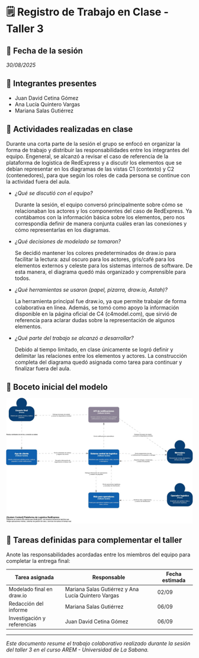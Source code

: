 # 🗒️ Registro de Trabajo en Clase - Taller 3

## 📆 Fecha de la sesión
_30/08/2025_

## 👥 Integrantes presentes
- Juan David Cetina Gómez
- Ana Lucía Quintero Vargas
- Mariana Salas Gutiérrez

## 🧠 Actividades realizadas en clase

Durante una corta parte de la sesión el grupo se enfocó en organizar la forma de trabajo y distribuir las responsabilidades entre los integrantes del equipo. Engeneral, se alcanzó a revisar el caso de referencia de la plataforma de logística de RedExpress y a discutir los elementos que se debían representar en los diagramas de las vistas C1 (contexto) y C2 (contenedores), para que según los roles de cada persona se continue con la actividad fuera del aula.

- *¿Qué se discutió con el equipo?*
  
  Durante la sesión, el equipo conversó principalmente sobre cómo se relacionaban los actores y los componentes del caso de RedExpress. Ya contábamos con la información básica sobre los elementos, pero nos correspondía definir de manera conjunta cuáles eran las conexiones y cómo representarlas en los diagramas.
  
- *¿Qué decisiones de modelado se tomaron?*

  Se decidió mantener los colores predeterminados de draw.io para facilitar la lectura: azul oscuro para los actores, gris/café para los elementos externos y celeste para los sistemas internos de software. De esta manera, el diagrama quedó más organizado y comprensible para todos.
  
- *¿Qué herramientas se usaron (papel, pizarra, draw.io, Astah)?*
  
  La herramienta principal fue draw.io, ya que permite trabajar de forma colaborativa en línea. Además, se tomó como apoyo la información disponible en la página oficial de C4 (c4model.com), que sirvió de referencia para aclarar dudas sobre la representación de algunos elementos.
  
- *¿Qué parte del trabajo se alcanzó a desarrollar?*
  
  Debido al tiempo limitado, en clase únicamente se logró definir y delimitar las relaciones entre los elementos y actores. La construcción completa del diagrama quedó asignada como tarea para continuar y finalizar fuera del aula.

## 🧩 Boceto inicial del modelo

![Vista C1 borrador](./c1-contexto-borrador.drawio.jpg)

## 🔁 Tareas definidas para complementar el taller

Anote las responsabilidades acordadas entre los miembros del equipo para completar la entrega final:

| Tarea asignada | Responsable | Fecha estimada |
|----------------|-------------|----------------|
| Modelado final en draw.io | Mariana Salas Gutiérrez y Ana Lucía Quintero Vargas | 02/09 |
| Redacción del informe     | Mariana Salas Gutiérrez | 06/09 |
| Investigación y referencias | Juan David Cetina Gómez| 06/09 |

---

_Este documento resume el trabajo colaborativo realizado durante la sesión del taller 3 en el curso AREM - Universidad de La Sabana._
